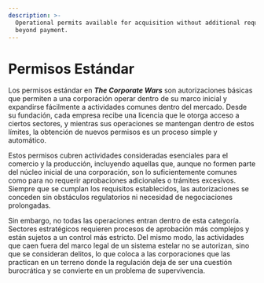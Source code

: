 ```yaml
---
description: >-
  Operational permits available for acquisition without additional requirements
  beyond payment.
---
```


# Permisos Estándar

Los permisos estándar en _**The Corporate Wars**_ son autorizaciones básicas que permiten a una corporación operar dentro de su marco inicial y expandirse fácilmente a actividades comunes dentro del mercado. Desde su fundación, cada empresa recibe una licencia que le otorga acceso a ciertos sectores, y mientras sus operaciones se mantengan dentro de estos límites, la obtención de nuevos permisos es un proceso simple y automático.

Estos permisos cubren actividades consideradas esenciales para el comercio y la producción, incluyendo aquellas que, aunque no formen parte del núcleo inicial de una corporación, son lo suficientemente comunes como para no requerir aprobaciones adicionales o trámites excesivos. Siempre que se cumplan los requisitos establecidos, las autorizaciones se conceden sin obstáculos regulatorios ni necesidad de negociaciones prolongadas.

Sin embargo, no todas las operaciones entran dentro de esta categoría. Sectores estratégicos requieren procesos de aprobación más complejos y están sujetos a un control más estricto. Del mismo modo, las actividades que caen fuera del marco legal de un sistema estelar no se autorizan, sino que se consideran delitos, lo que coloca a las corporaciones que las practican en un terreno donde la regulación deja de ser una cuestión burocrática y se convierte en un problema de supervivencia.
